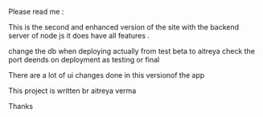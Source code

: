Please read me :

This is the second and enhanced version of the site with the backend server of node js it does have all features .

change the db when deploying actually from test beta to aitreya check the port deends on deployment as testing or final

There are a lot of ui changes done in this versionof the app

This project is written br aitreya verma

Thanks

